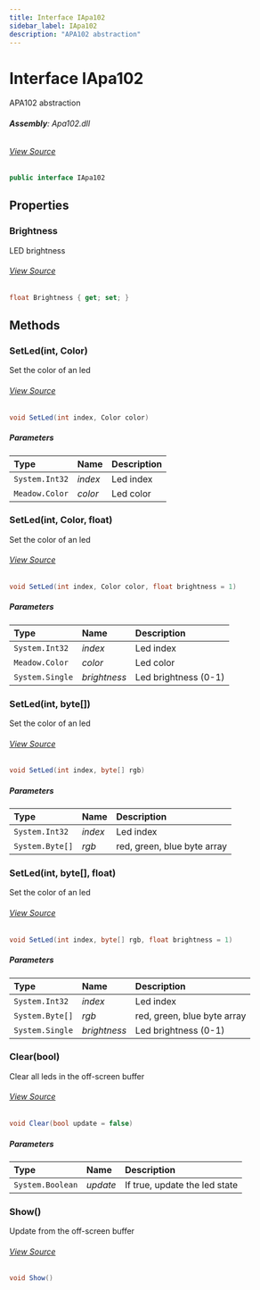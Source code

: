 ```yaml
---
title: Interface IApa102
sidebar_label: IApa102
description: "APA102 abstraction"
---
```

# Interface IApa102
APA102 abstraction

###### **Assembly**: Apa102.dll
###### [View Source](https://github.com/WildernessLabs/Meadow.Foundation.git/blob/develop/Source/Meadow.Foundation.Peripherals/Leds.Apa102/Driver/IApa102.cs#L6)
```csharp title="Declaration"
public interface IApa102
```
## Properties
### Brightness
LED brightness
###### [View Source](https://github.com/WildernessLabs/Meadow.Foundation.git/blob/develop/Source/Meadow.Foundation.Peripherals/Leds.Apa102/Driver/IApa102.cs#L11)
```csharp title="Declaration"
float Brightness { get; set; }
```
## Methods
### SetLed(int, Color)
Set the color of an led
###### [View Source](https://github.com/WildernessLabs/Meadow.Foundation.git/blob/develop/Source/Meadow.Foundation.Peripherals/Leds.Apa102/Driver/IApa102.cs#L18)
```csharp title="Declaration"
void SetLed(int index, Color color)
```

##### Parameters

| Type | Name | Description |
|:--- |:--- |:--- |
| `System.Int32` | *index* | Led index |
| `Meadow.Color` | *color* | Led color |

### SetLed(int, Color, float)
Set the color of an led
###### [View Source](https://github.com/WildernessLabs/Meadow.Foundation.git/blob/develop/Source/Meadow.Foundation.Peripherals/Leds.Apa102/Driver/IApa102.cs#L26)
```csharp title="Declaration"
void SetLed(int index, Color color, float brightness = 1)
```

##### Parameters

| Type | Name | Description |
|:--- |:--- |:--- |
| `System.Int32` | *index* | Led index |
| `Meadow.Color` | *color* | Led color |
| `System.Single` | *brightness* | Led brightness (0-1) |

### SetLed(int, byte[])
Set the color of an led
###### [View Source](https://github.com/WildernessLabs/Meadow.Foundation.git/blob/develop/Source/Meadow.Foundation.Peripherals/Leds.Apa102/Driver/IApa102.cs#L33)
```csharp title="Declaration"
void SetLed(int index, byte[] rgb)
```

##### Parameters

| Type | Name | Description |
|:--- |:--- |:--- |
| `System.Int32` | *index* | Led index |
| `System.Byte[]` | *rgb* | red, green, blue byte array |

### SetLed(int, byte[], float)
Set the color of an led
###### [View Source](https://github.com/WildernessLabs/Meadow.Foundation.git/blob/develop/Source/Meadow.Foundation.Peripherals/Leds.Apa102/Driver/IApa102.cs#L41)
```csharp title="Declaration"
void SetLed(int index, byte[] rgb, float brightness = 1)
```

##### Parameters

| Type | Name | Description |
|:--- |:--- |:--- |
| `System.Int32` | *index* | Led index |
| `System.Byte[]` | *rgb* | red, green, blue byte array |
| `System.Single` | *brightness* | Led brightness (0-1) |

### Clear(bool)
Clear all leds in the off-screen buffer
###### [View Source](https://github.com/WildernessLabs/Meadow.Foundation.git/blob/develop/Source/Meadow.Foundation.Peripherals/Leds.Apa102/Driver/IApa102.cs#L47)
```csharp title="Declaration"
void Clear(bool update = false)
```

##### Parameters

| Type | Name | Description |
|:--- |:--- |:--- |
| `System.Boolean` | *update* | If true, update the led state |

### Show()
Update from the off-screen buffer
###### [View Source](https://github.com/WildernessLabs/Meadow.Foundation.git/blob/develop/Source/Meadow.Foundation.Peripherals/Leds.Apa102/Driver/IApa102.cs#L52)
```csharp title="Declaration"
void Show()
```
